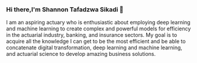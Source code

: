 ### Hi there,I'm Shannon Tafadzwa Sikadi 👋

I am an aspiring actuary who is enthusiastic about employing deep learning and machine learning to create complex and powerful models for efficiency in the actuarial industry, banking, and insurance sectors. My goal is to acquire all the knowledge I can get to be the most efficient and be able to concatenate  digital transformation, deep learning and machine learning, and actuarial science to develop amazing business solutions.

<!--
**ShannonT20/ShannonT20** is a ✨ _special_ ✨ repository because its `README.md` (this file) appears on your GitHub profile.

Here are some ideas to get you started:

- 🔭 I’m currently working on ...
- 🌱 I’m currently learning ...
- 👯 I’m looking to collaborate on ...
- 🤔 I’m looking for help with ...
- 💬 Ask me about ...
- 📫 How to reach me: ...
- 😄 Pronouns: ...
- ⚡ Fun fact: ...
-->
